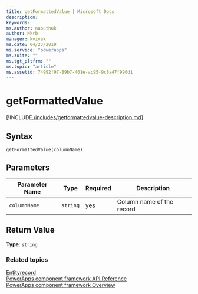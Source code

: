 ```yaml
---
title: getFormattedValue | Microsoft Docs
description: 
keywords:
ms.author: nabuthuk
author: Nkrb
manager: kvivek
ms.date: 04/23/2019
ms.service: "powerapps"
ms.suite: ""
ms.tgt_pltfrm: ""
ms.topic: "article"
ms.assetid: 74992f97-89b7-401e-ac95-9c8a47f990d1
---
```


# getFormattedValue

[!INCLUDE[./includes/getformattedvalue-description.md](./includes/getformattedvalue-description.md)]

## Syntax

`getFormattedValue(columnName)`

## Parameters

| Parameter Name|Type|Required|Description|
| ------------- |----|--------|-----------|
|`columnName`|`string`|yes|Column name of the record|

## Return Value

**Type**: `string`


### Related topics

[Entityrecord](../entityrecord.md)<br/>
[PowerApps component framework API Reference](../../reference/index.md)<br/>
[PowerApps component framework Overview](../../overview.md)
